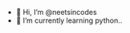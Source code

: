 - 👋 Hi, I’m @neetsincodes
- 🌱 I’m currently learning python..

<!---
neetsincodes/neetsincodes is a ✨ special ✨ repository because its `README.md` (this file) appears on your GitHub profile.
You can click the Preview link to take a look at your changes.
--->
